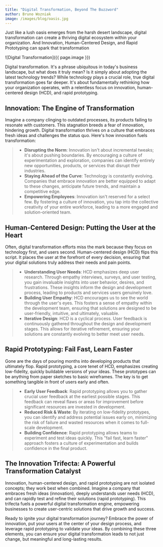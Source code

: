 ```yaml
---
title: "Digital Transformation, Beyond The Buzzword"
author: Bruno Wozniak
image: /images/blog/oasis.jpg
---
```


Just like a lush oasis emerges from the harsh desert landscape, digital transformation can create a thriving digital ecosystem within your organization.
And Innovation, Human-Centered Design, and Rapid Prototyping can spark that transformation

![Digital Transformation]({{ page.image }})

<!--more-->

Digital transformation. It's a phrase ubiquitous in today's business landscape, but what does it truly mean? Is it simply about adopting the latest technology trends?  While technology plays a crucial role, true digital transformation goes far deeper.  It's about fundamentally rethinking how your organization operates, with a relentless focus on innovation,  human-centered design (HCD), and rapid prototyping.

## Innovation: The Engine of Transformation

Imagine a company clinging to outdated processes, its products failing to resonate with customers.  This stagnation breeds a fear of innovation, hindering growth.  Digital transformation thrives on a culture that embraces fresh ideas and challenges the status quo.  Here's how innovation fuels transformation:

> * **Disrupting the Norm**: Innovation isn't about incremental tweaks; it's about pushing boundaries. By encouraging a culture of experimentation and exploration, companies can identify entirely new opportunities, products, or services that disrupt their industries.
> * **Staying Ahead of the Curve**: Technology is constantly evolving. Companies that embrace innovation are better equipped to adapt to these changes, anticipate future trends, and maintain a competitive edge.
> * **Empowering Employees**: Innovation isn't reserved for a select few. By fostering a culture of innovation, you tap into the collective creativity of your entire workforce, leading to a more engaged and solution-oriented team.

## Human-Centered Design: Putting the User at the Heart

Often, digital transformation efforts miss the mark because they focus on technology first, and users second.  Human-centered design (HCD) flips this script.  It places the user at the forefront of every decision, ensuring that your digital solutions truly address their needs and pain points.

> * **Understanding User Needs**: HCD emphasizes deep user research. Through empathy interviews, surveys, and user testing, you gain invaluable insights into user behavior, desires, and frustrations. These insights inform the design and development process, leading to products and services users genuinely love.
> * **Building User Empathy**: HCD encourages us to see the world through the user's eyes. This fosters a sense of empathy within the development team, ensuring that solutions are designed to be user-friendly, intuitive, and ultimately, valuable.
> * **Iterative Design**: HCD is a cyclical process. User feedback is continuously gathered throughout the design and development stages. This allows for iterative refinement, ensuring your solutions are constantly evolving to better meet user needs.

## Rapid Prototyping: Fail Fast, Learn Faster

Gone are the days of pouring months into developing products that ultimately flop.  Rapid prototyping, a core tenet of HCD, emphasizes creating low-fidelity, quickly buildable versions of your ideas.  These prototypes can be anything from paper sketches to basic wireframes.  The key is to get something tangible in front of users early and often.

> * **Early User Feedback**: Rapid prototyping allows you to gather crucial user feedback at the earliest possible stages. This feedback can reveal flaws or areas for improvement before significant resources are invested in development.
> * **Reduced Risk & Waste**: By iterating on low-fidelity prototypes, you can identify and address potential issues early on, minimizing the risk of failure and wasted resources when it comes to full-scale development.
> * **Building Confidence**: Rapid prototyping allows teams to experiment and test ideas quickly. This "fail fast, learn faster" approach fosters a culture of experimentation and builds confidence in the final product.

## The Innovation Trifecta: A Powerful Transformation Catalyst

Innovation, human-centered design, and rapid prototyping are not isolated concepts; they work best when combined.  Imagine a  company that embraces fresh ideas (innovation), deeply understands user needs (HCD), and can rapidly test and refine their solutions (rapid prototyping).  This trifecta fuels a powerful digital transformation engine, empowering businesses to create user-centric solutions that drive growth and success.

Ready to ignite your digital transformation journey?  Embrace the power of innovation, put your users at the center of your design process, and leverage rapid prototyping to validate your ideas.  By combining these three elements, you can ensure your digital transformation leads to not just  change, but meaningful and long-lasting results.